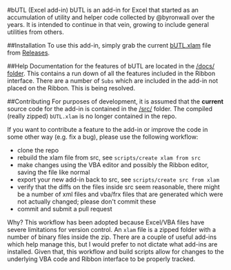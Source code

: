 #bUTL (Excel add-in)
bUTL is an add-in for Excel that started as an accumulation of utility and helper code collected by @byronwall over the years.  It is intended to continue in that vein, growing to include general utilities from others.

##Installation
To use this add-in, simply grab the current [bUTL.xlam](/bUTL.xlam) file from [Releases](/releases).

##Help
Documentation for the features of bUTL are located in the [/docs/ folder](/docs/README.md).  This contains a run down of all the features included in the Ribbon interface.  There are a number of `Subs` which are included in the add-in not placed on the Ribbon.  This is being resolved.

##Contributing
For purposes of development, it is assumed that the **current** source code for the add-in is contained in the [/src/](/src/) folder.  The compiled (really zipped) `bUTL.xlam` is no longer contained in the repo.

If you want to contribute a feature to the add-in or improve the code in some other way (e.g. fix a bug), please use the following workflow:

 - clone the repo
 - rebuild the xlam file from src, see `scripts/create xlam from src`
 - make changes using the VBA editor and possibly the Ribbon editor, saving the file like normal
 - export your new add-in back to src, see `scripts/create src from xlam`
 - verify that the diffs on the files inside src seem reasonable, there might be a number of xml files and vba/frx files that are generated which were not actually changed; please don't commit these
 - commit and submit a pull request

Why? This workflow has been adopted because Excel/VBA files have severe limitations for version control.  An `xlam` file is a zipped folder with a number of binary files inside the zip.  There are a couple of useful add-ins which help manage this, but I would prefer to not dictate what add-ins are installed.  Given that, this workflow and build scripts allow for changes to the underlying VBA code and Ribbon interface to be properly tracked.
